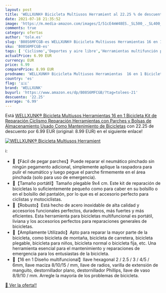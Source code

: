 ```yaml
---
layout: post
title: 'WELLXUNK® Bicicleta Multiusos Herramient al 22.25 % de descuento'
date: 2021-07-18 21:35:52
image: 'https://m.media-amazon.com/images/I/51cE4mW48ES._SL500_._SL400_.jpg'
comments: true
category: ofertas
author: 'tole.es'
slug: 'B08S6MFCGB-es WELLXUNK® Bicicleta Multiusos Herramientas 16 en 1...'
sku: 'B08S6MFCGB-es'
tags: [ 'Ciclismo','Deportes y aire libre','Herramientas multifunción para bicicletas','Herramientas y equipo para bicicletas','Ropa y equipo para deportes','bicicleta','wellxunk', ]
actualPrice: 6.99 EUR
currency: EUR
price: 6.99
comparePrice: 8.99 EUR
prodname: 'WELLXUNK® Bicicleta Multiusos Herramientas  16 en 1 Bicicleta Kit de Reparación  Ciclismo Reparación Herramientas con Parches y Bolsas de Almacenamiento  Usado Como Mantenimiento de Bicicletas'
country: 'es'
flag: '🇪🇸'
brand: 'WELLXUNK'
buyurl: 'https://www.amazon.es/dp/B08S6MFCGB/?tag=tolees-21'
descuento: '22.25'
average: '6.99'
---
```


Está [WELLXUNK® Bicicleta Multiusos Herramientas  16 en 1 Bicicleta Kit de Reparación  Ciclismo Reparación Herramientas con Parches y Bolsas de Almacenamiento  Usado Como Mantenimiento de Bicicletas](https://www.amazon.es/dp/B08S6MFCGB/?tag=tolees-21) con 22.25 de descuento por 6.99 EUR (original: 8.99 EUR) en el siguiente enlace!

[![WELLXUNK® Bicicleta Multiusos Herramient](https://m.media-amazon.com/images/I/51cE4mW48ES._SL500_._SL400_.jpg)](https://www.amazon.es/dp/B08S6MFCGB/?tag=tolees-21)

ℹ️:

- 🔧【Fácil de pegar parches】Puede reparar el neumático pinchado sin ningún pegamento adicional, simplemente aplique la raspadora para pulir el neumático y luego pegue el parche firmemente en el área pinchada (solo para uso de emergencia).
- 🔧【Tamaño portátil】Tamaño plegable 9x4 cm. Este kit de reparación de bicicletas lo suficientemente pequeño como para caber en su bolsillo o en el bolsillo del pantalón, por lo que es el accesorio perfecto para ciclistas y motociclistas.
- 🔧【Robusto】Está hecho de acero inoxidable de alta calidad y accesorios funcionales perfectos, duraderos, más fuertes y más eficientes. Esta herramienta para bicicletas multifuncional es portátil, liviana y los accesorios perfectos para reparaciones generales de bicicletas.
- 🔧【Ampliamente Utilizado】Apto para reparar la mayor parte de la bicicleta, como bicicleta de montaña, bicicleta de carretera, bicicleta plegable, bicicleta para niños, bicicleta normal o bicicleta fija, etc. Una herramienta esencial para el mantenimiento y reparaciones de emergencia para los entusiastas de la bicicleta.
- 🔧【16 en 1 Diseño multifuncional】llave hexagonal 2 / 2.5 / 3 / 4/5 / 6mm, llave maciza 8/10/15 / mm, llave de radios, varilla de extensión de manguito, destornillador plano, destornillador Phillips, llave de vaso 8/9/10 / mm. Arregle la mayoría de los problemas de bicicleta.

[🛒 Ver la oferta!!](https://www.amazon.es/dp/B08S6MFCGB/?tag=tolees-21)
